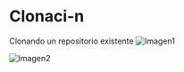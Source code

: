 # Clonaci-n
Clonando un repositorio existente
![Imagen1](https://user-images.githubusercontent.com/69658287/90427800-a795ae00-e088-11ea-89a0-83e7b38d2350.png)

![Imagen2](https://user-images.githubusercontent.com/69658287/90428490-b16be100-e089-11ea-9162-0735ee373a57.png)
